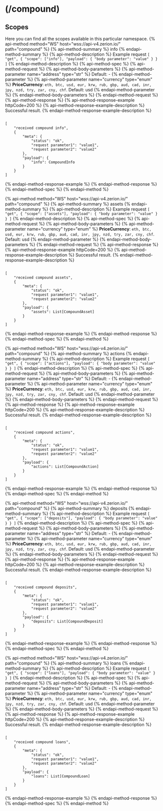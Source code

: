 # (/compound)
## Scopes 
Here you can find all the scopes available in this particular namespace. 
{% api-method method="WS" host="wss://api-v4.zerion.io/" path="compound" %}
{% api-method-summary %} info {% endapi-method-summary %}
{% api-method-description %}
Example request
`[
    "get",
    {
      "scope": ["info"],
      "payload": {
          "body parameter": "value"
      }
    }
]`
{% endapi-method-description %}
{% api-method-spec %}
{% api-method-request %}
{% api-method-body-parameters %}
{% api-method-parameter name="address" type="str" %}
Default: -
{% endapi-method-parameter %}
{% api-method-parameter name="currency" type="enum" %}
**PriceCurrency**: `eth, btc, usd, eur, krw, rub, gbp, aud, cad, inr, jpy, nzd, try, zar, cny, chf`.
Default: usd
{% endapi-method-parameter %}
{% endapi-method-body-parameters %}
{% endapi-method-request %}
{% api-method-response %}
{% api-method-response-example httpCode=200 %}
{% api-method-response-example-description %}
Successful result.
{% endapi-method-response-example-description %}
```

[
    "received compound info",
    {
        "meta": {
            "status": "ok",
            "request parameter1": "value1",
            "request parameter2": "value2"
        },
        "payload": {
            "info": CompoundInfo
        }
    }
]

```
{% endapi-method-response-example %}
{% endapi-method-response %}
{% endapi-method-spec %}
{% endapi-method %}


{% api-method method="WS" host="wss://api-v4.zerion.io/" path="compound" %}
{% api-method-summary %} assets {% endapi-method-summary %}
{% api-method-description %}
Example request
`[
    "get",
    {
      "scope": ["assets"],
      "payload": {
          "body parameter": "value"
      }
    }
]`
{% endapi-method-description %}
{% api-method-spec %}
{% api-method-request %}
{% api-method-body-parameters %}
{% api-method-parameter name="currency" type="enum" %}
**PriceCurrency**: `eth, btc, usd, eur, krw, rub, gbp, aud, cad, inr, jpy, nzd, try, zar, cny, chf`.
Default: usd
{% endapi-method-parameter %}
{% endapi-method-body-parameters %}
{% endapi-method-request %}
{% api-method-response %}
{% api-method-response-example httpCode=200 %}
{% api-method-response-example-description %}
Successful result.
{% endapi-method-response-example-description %}
```

[
    "received compound assets",
    {
        "meta": {
            "status": "ok",
            "request parameter1": "value1",
            "request parameter2": "value2"
        },
        "payload": {
            "assets": List[CompoundAsset]
        }
    }
]

```
{% endapi-method-response-example %}
{% endapi-method-response %}
{% endapi-method-spec %}
{% endapi-method %}


{% api-method method="WS" host="wss://api-v4.zerion.io/" path="compound" %}
{% api-method-summary %} actions {% endapi-method-summary %}
{% api-method-description %}
Example request
`[
    "get",
    {
      "scope": ["actions"],
      "payload": {
          "body parameter": "value"
      }
    }
]`
{% endapi-method-description %}
{% api-method-spec %}
{% api-method-request %}
{% api-method-body-parameters %}
{% api-method-parameter name="address" type="str" %}
Default: -
{% endapi-method-parameter %}
{% api-method-parameter name="currency" type="enum" %}
**PriceCurrency**: `eth, btc, usd, eur, krw, rub, gbp, aud, cad, inr, jpy, nzd, try, zar, cny, chf`.
Default: usd
{% endapi-method-parameter %}
{% endapi-method-body-parameters %}
{% endapi-method-request %}
{% api-method-response %}
{% api-method-response-example httpCode=200 %}
{% api-method-response-example-description %}
Successful result.
{% endapi-method-response-example-description %}
```

[
    "received compound actions",
    {
        "meta": {
            "status": "ok",
            "request parameter1": "value1",
            "request parameter2": "value2"
        },
        "payload": {
            "actions": List[CompoundAction]
        }
    }
]

```
{% endapi-method-response-example %}
{% endapi-method-response %}
{% endapi-method-spec %}
{% endapi-method %}


{% api-method method="WS" host="wss://api-v4.zerion.io/" path="compound" %}
{% api-method-summary %} deposits {% endapi-method-summary %}
{% api-method-description %}
Example request
`[
    "get",
    {
      "scope": ["deposits"],
      "payload": {
          "body parameter": "value"
      }
    }
]`
{% endapi-method-description %}
{% api-method-spec %}
{% api-method-request %}
{% api-method-body-parameters %}
{% api-method-parameter name="address" type="str" %}
Default: -
{% endapi-method-parameter %}
{% api-method-parameter name="currency" type="enum" %}
**PriceCurrency**: `eth, btc, usd, eur, krw, rub, gbp, aud, cad, inr, jpy, nzd, try, zar, cny, chf`.
Default: usd
{% endapi-method-parameter %}
{% endapi-method-body-parameters %}
{% endapi-method-request %}
{% api-method-response %}
{% api-method-response-example httpCode=200 %}
{% api-method-response-example-description %}
Successful result.
{% endapi-method-response-example-description %}
```

[
    "received compound deposits",
    {
        "meta": {
            "status": "ok",
            "request parameter1": "value1",
            "request parameter2": "value2"
        },
        "payload": {
            "deposits": List[CompoundDeposit]
        }
    }
]

```
{% endapi-method-response-example %}
{% endapi-method-response %}
{% endapi-method-spec %}
{% endapi-method %}


{% api-method method="WS" host="wss://api-v4.zerion.io/" path="compound" %}
{% api-method-summary %} loans {% endapi-method-summary %}
{% api-method-description %}
Example request
`[
    "get",
    {
      "scope": ["loans"],
      "payload": {
          "body parameter": "value"
      }
    }
]`
{% endapi-method-description %}
{% api-method-spec %}
{% api-method-request %}
{% api-method-body-parameters %}
{% api-method-parameter name="address" type="str" %}
Default: -
{% endapi-method-parameter %}
{% api-method-parameter name="currency" type="enum" %}
**PriceCurrency**: `eth, btc, usd, eur, krw, rub, gbp, aud, cad, inr, jpy, nzd, try, zar, cny, chf`.
Default: usd
{% endapi-method-parameter %}
{% endapi-method-body-parameters %}
{% endapi-method-request %}
{% api-method-response %}
{% api-method-response-example httpCode=200 %}
{% api-method-response-example-description %}
Successful result.
{% endapi-method-response-example-description %}
```

[
    "received compound loans",
    {
        "meta": {
            "status": "ok",
            "request parameter1": "value1",
            "request parameter2": "value2"
        },
        "payload": {
            "loans": List[CompoundLoan]
        }
    }
]

```
{% endapi-method-response-example %}
{% endapi-method-response %}
{% endapi-method-spec %}
{% endapi-method %}


